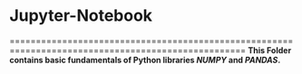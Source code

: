 # Jupyter-Notebook
===================================================================================================
**This Folder contains basic fundamentals of Python libraries *NUMPY* and *PANDAS*.**


